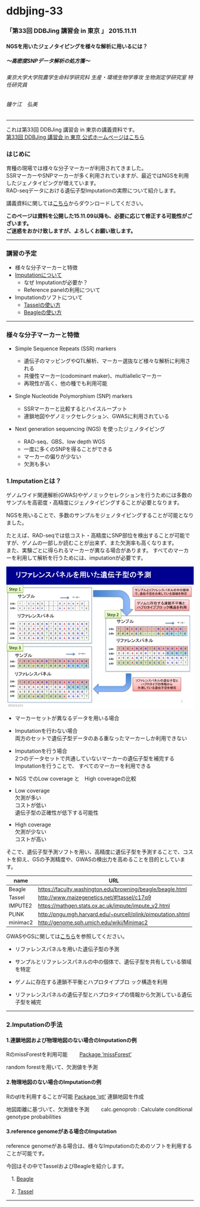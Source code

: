 # ddbjing-33

### 「第33回 DDBJing 講習会 in 東京 」 2015.11.11

#### NGSを用いたジェノタイピングを様々な解析に用いるには？
#####         ～高密度SNPデータ解析の処方箋～  
###### 東京大学大学院農学生命科学研究科 生産・環境生物学専攻 生物測定学研究室 特任研究員  
###### 鐘ケ江　弘美  

***

これは第33回 DDBJing 講習会 in 東京の講義資料です。  
[第33回 DDBJing 講習会 in 東京 公式ホームページはこちら](http://www.ddbj.nig.ac.jp/ddbjing/ddbjing-33.html)

### はじめに
育種の現場では様々な分子マーカーが利用されてきました。  
SSRマーカーやSNPマーカーが多く利用されていますが、最近ではNGSを利用したジェノタイピングが増えています。  
RAD-seqデータにおける遺伝子型Imputationの実際について紹介します。

講義資料に関しては[こちら](https://drive.google.com/file/d/0B-NbQqcD0i0nM0pQMzd5RnQwU2c/view?usp=sharing)からダウンロードしてください。

__このページは資料を公開した15.11.09以降も、必要に応じて修正する可能性がございます。__  
__ご迷惑をおかけ致しますが、よろしくお願い致します。__

***
### 講習の予定
- 様々な分子マーカーと特徴
- [Imputationについて](https://github.com/hkanegae/ddbjing-33#1imputationとは)  
  - なぜ Imputationが必要か？
  - Reference panelの利用について
- Imputationのソフトについて  
  - [Tasselの使い方](https://github.com/hkanegae/ddbjing-33/blob/master/Tassel.md)
  - [Beagleの使い方](https://github.com/hkanegae/ddbjing-33/blob/master/Beagle.md)

***
### 様々な分子マーカーと特徴
- Simple Sequence Repeats (SSR) markers

  - 遺伝子のマッピングやQTL解析、マーカー選抜など様々な解析に利用される
  - 共優性マーカー(codominant maker)、multiallelicマーカー
  - 再現性が高く、他の種でも利用可能　　


- Single Nucleotide Polymorphism (SNP) markers　　

  - SSRマーカーと比較するとハイスループット　　
  - 連鎖地図やゲノミックセレクション、GWASに利用されている　　


- Next generation sequencing (NGS) を使ったジェノタイピング　　

  - RAD-seq、GBS、low depth WGS
  - 一度に多くのSNPを得ることができる
  - マーカーの偏りが少ない
  - 欠測も多い



### 1.Imputationとは？  

ゲノムワイド関連解析(GWAS)やゲノミックセレクションを行うためには多数のサンプルを高密度・高精度にジェノタイピングすることが必要となります。  

NGSを用いることで、多数のサンプルをジェノタイピングすることが可能となりました。  

たとえば、RAD­-seqでは低コスト・高精度にSNP部位を検出することが可能ですが、ゲノムの一部しか読むことが出来ず、また欠測率も高くなります。  
また、実験ごとに得られるマーカーが異なる場合があります。
すべてのマーカーを利用して解析を行うためには、imputationが必要です。　

![imputation](https://github.com/hkanegae/ddbjing-33/blob/master/Imputation.jpg)

- マーカーセットが異なるデータを用いる場合  

 - Imputationを行わない場合  
 両方のセットで遺伝子型データのある重なったマーカーしか利用できない  

 - Imputationを行う場合  
 2つのデータセットで共通していないマーカーの遺伝子型を補完するImputationを行うことで、
すべてのマーカーを利用できる

- NGS でのLow coverage と　High coverageの比較　　

 - Low coverage  
  欠測が多い  
  コストが低い  
	遺伝子型の正確性が低下する可能性　　

 - High coverage  
  欠測が少ない  
  コストが高い

そこで、遺伝子型予測ソフトを用い、高精度に遺伝子型を予測することで、コストを抑え、GSの予測精度や、GWASの検出力を高めることを目的としています。

| name     | URL                                                          |
|----------|--------------------------------------------------------------|
| Beagle   | https://faculty.washington.edu/browning/beagle/beagle.html   |
| Tassel   | http://www.maizegenetics.net/#!tassel/c17q9                  |
| IMPUTE2  | https://mathgen.stats.ox.ac.uk/impute/impute_v2.html         |
| PLINK    | http://pngu.mgh.harvard.edu/~purcell/plink/pimputation.shtml |
| minimac2 | http://genome.sph.umich.edu/wiki/Minimac2                    |

GWASやGSに関しては[こちら](http://papaya.ab.a.u-tokyo.ac.jp/sandbox/groups/iwata/wiki/984fd/attachments/1a879/ikushu2012f_ws_iwata_01.pdf?sessionID=af156069a86ea9d33c904040aab88011998880ee)を参照してください。

 - リファレンスパネルを用いた遺伝子型の予測  

  - サンプルとリファレンスパネルの中の個体で、遺伝子型を共有している領域を特定  
  - ゲノムに存在する連鎖不平衡とハプロタイプブロ ック構造を利用  
  - リファレンスパネルの遺伝子型とハプロタイプの情報から欠測している遺伝子型を補完

***
### 2.Imputationの手法  

#### 1.連鎖地図および物理地図のない場合のImputationの例  


RのmissForestを利用可能　　
  [Package ‘missForest’](https://cran.r-project.org/web/packages/missForest/missForest.pdf)　　

random forestを用いて、欠測値を予測

#### 2.物理地図のない場合のImputationの例  

Rのqtlを利用することが可能
[Package ‘qtl‘](http://www.rqtl.org/manual/qtl-manual.pdf)
連鎖地図を作成　　

地図距離に基づいて、欠測値を予測　　
calc.genoprob  : Calculate conditional genotype probabilities　　


#### 3.reference genomeがある場合のImputation　　

reference genomeがある場合は、様々なImputationのためのソフトを利用することが可能です。　　

今回はその中でTasselおよびBeagleを紹介します。  

　1.
  [Beagle](https://github.com/hkanegae/ddbjing-33/blob/master/Beagle.md)

　2.
  [Tassel](https://github.com/hkanegae/ddbjing-33/blob/master/Tassel.md)
  ***


　　
